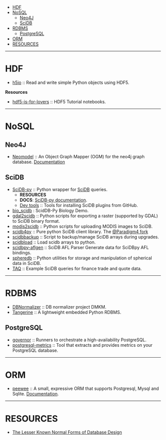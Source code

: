 + [HDF](#hdf)
+ [NoSQL](#nosql)
   * [Neo4J](#neo4j)
   * [SciDB](#scidb)
+ [RDBMS](#rdbms)
   + [PostgreSQL](#postgresql)
+ [ORM](#orm)
+ [RESOURCES](#resources)

----

# HDF
+ [h5io](https://github.com/h5io/h5io) :: Read and write simple Python objects using HDF5.

**Resources**
+ [hdf5-is-for-lovers](https://github.com/scopatz/hdf5-is-for-lovers) :: HDF5 Tutorial notebooks.

----

# NoSQL
## Neo4J 
+ [Neomodel](https://github.com/robinedwards/neomodel) :: An Object Graph Mapper (OGM) for the neo4j graph database. [Documentation](http://neomodel.rtfd.org)

## SciDB
+ [SciDB-py](https://github.com/Paradigm4/SciDB-py) :: Python wrapper for [SciDB](http://scidb.org) queries.
   + __RESOURCES__
   * __DOCS__: [SciDB-py documentation](http://scidb-py.readthedocs.org/).
   * [Dev tools](https://github.com/Paradigm4/dev_tools) :: Tools for installing SciDB plugins from GitHub. 
+ [bio_scidb](https://github.com/ChrisBeaumont/bio_scidb) : ScidDB-Py Biology Demo.
+ [gdal2scidb](https://github.com/albhasan/gdal2scidb) :: Python scripts for exporting a raster (supported by GDAL) to SciDB binary format.
+ [modis2scidb](https://github.com/albhasan/modis2scidb) ::  Python scripts for uploading MODIS images to SciDB.
+ [scidb4py](https://github.com/artyom-smirnov/scidb4py) :: Pure python SciDB client library. The [@Paradigm4 fork](https://github.com/Paradigm4/scidb4py)
+ [scidbbackup](https://github.com/nicksteiner/scidbbackup) :: Script to backup/manage SciDB arrays during upgrades.
+ [scidbload](https://github.com/nicksteiner/scidbload) :: Load scidb arrays to python.
+ [scidbpy-aflgen](https://github.com/ChrisBeaumont/scidbpy-aflgen) :: SciDB AFL Parser Generate data for SciDBpy AFL bindings.
+ [spheredb](https://github.com/jakevdp/spheredb) :: Python utilities for storage and manipulation of spherical data in SciDB.
+ [TAQ](https://github.com/Paradigm4/TAQ) :: Example SciDB queries for finance trade and quote data.

----

# RDBMS
+ [DBNormalizer](https://github.com/humbertog/DBNormalizer) :: DB normalizer project DMKM. 
+ [Tangerine](https://github.com/jmschrei/tangerine) :: A lightweight embedded Python RDBMS. 

## PostgreSQL
+ [governor](https://github.com/compose/governor) :: Runners to orchestrate a high-availability PostgreSQL. 
+ [postgresql-metrics](https://github.com/spotify/postgresql-metrics) :: Tool that extracts and provides metrics on your PostgreSQL database.

----

# ORM
+ [peewee](https://github.com/coleifer/peewee) :: A small, expressive ORM that supports Postgresql, Mysql and Sqlite. [Documentation](http://docs.peewee-orm.com/).

----

# RESOURCES
+ [The Lesser Known Normal Forms of Database Design](http://www.johnmyleswhite.com/notebook/2014/09/10/the-lesser-known-normal-forms/)
